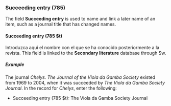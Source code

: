 ### Succeeding entry (785)

The field **Succeeding entry** is used to name and link a later name of an item, such as a journal title that has changed names.

#### Succeeding entry (785 $t)

Introduzca aquí el nombre con el que se ha conocido posteriormente a la revista. This field is linked to the **Secondary literature** database through $w.

##### Example

The journal _Chelys. The Journal of the Viola da Gamba Society_ existed from 1969 to 2004, when it was succeeded by _The Viola da Gamba Society Journal_. In the record for _Chelys_, enter the following:

- Succeeding entry (785 $t): The Viola da Gamba Society Journal
